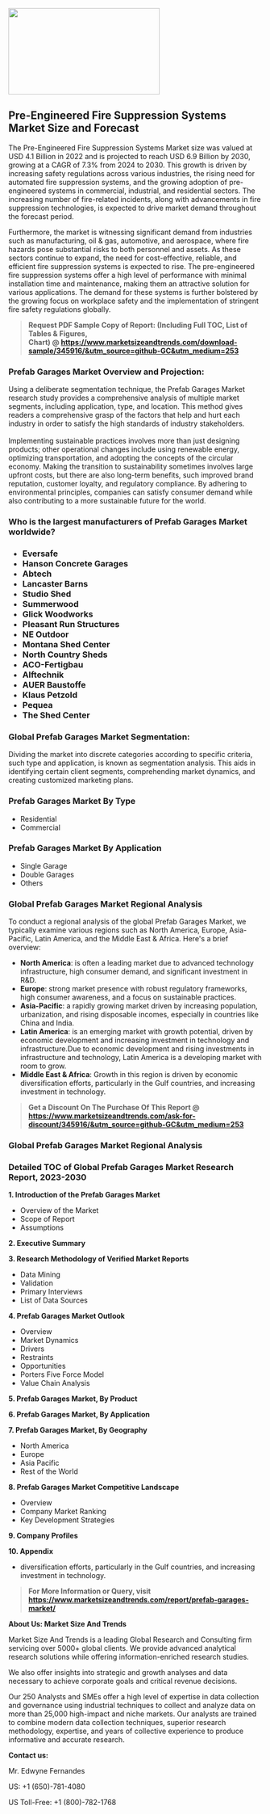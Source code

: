 <p><img class="alignnone size-medium wp-image-20088" src="https://ffe5etoiles.com/wp-content/uploads/2024/12/MST1-300x171.png" alt="" width="300" height="171" /></p><h2>Pre-Engineered Fire Suppression Systems Market Size and Forecast</h2><p>The Pre-Engineered Fire Suppression Systems Market size was valued at USD 4.1 Billion in 2022 and is projected to reach USD 6.9 Billion by 2030, growing at a CAGR of 7.3% from 2024 to 2030. This growth is driven by increasing safety regulations across various industries, the rising need for automated fire suppression systems, and the growing adoption of pre-engineered systems in commercial, industrial, and residential sectors. The increasing number of fire-related incidents, along with advancements in fire suppression technologies, is expected to drive market demand throughout the forecast period.</p><p>Furthermore, the market is witnessing significant demand from industries such as manufacturing, oil & gas, automotive, and aerospace, where fire hazards pose substantial risks to both personnel and assets. As these sectors continue to expand, the need for cost-effective, reliable, and efficient fire suppression systems is expected to rise. The pre-engineered fire suppression systems offer a high level of performance with minimal installation time and maintenance, making them an attractive solution for various applications. The demand for these systems is further bolstered by the growing focus on workplace safety and the implementation of stringent fire safety regulations globally.</p></p><blockquote id="" class=""><strong>Request PDF Sample Copy of Report: (Including Full TOC, List of Tables &amp; Figures, Chart)&nbsp;@&nbsp;<strong><a href="https://www.marketsizeandtrends.com/download-sample/345916/&utm_source=github-GC&utm_medium=253" target="_blank">https://www.marketsizeandtrends.com/download-sample/345916/&utm_source=github-GC&utm_medium=253</a></strong></strong></blockquote><h3 id="" class="">Prefab Garages Market&nbsp;Overview and Projection:</h3><p id="" class="">Using a deliberate segmentation technique, the Prefab Garages Market research study provides a comprehensive analysis of multiple market segments, including application, type, and location. This method gives readers a comprehensive grasp of the factors that help and hurt each industry in order to satisfy the high standards of industry stakeholders. <br /> <br />Implementing sustainable practices involves more than just designing products; other operational changes include using renewable energy, optimizing transportation, and adopting the concepts of the circular economy. Making the transition to sustainability sometimes involves large upfront costs, but there are also long-term benefits, such improved brand reputation, customer loyalty, and regulatory compliance. By adhering to environmental principles, companies can satisfy consumer demand while also contributing to a more sustainable future for the world.</p><h3 id="" class="">Who is the largest manufacturers of&nbsp;Prefab Garages Market worldwide?</h3><h3 class=""><p><ul><li>Eversafe </li><li> Hanson Concrete Garages </li><li> Abtech </li><li> Lancaster Barns </li><li> Studio Shed </li><li> Summerwood </li><li> Glick Woodworks </li><li> Pleasant Run Structures </li><li> NE Outdoor </li><li> Montana Shed Center </li><li> North Country Sheds </li><li> ACO-Fertigbau </li><li> Alftechnik </li><li> AUER Baustoffe </li><li> Klaus Petzold </li><li> Pequea </li><li> The Shed Center</li></ul></p></h3><h3 id="" class="">Global&nbsp;Prefab Garages Market Segmentation:</h3><p id="" class="">Dividing the market into discrete categories according to specific criteria, such type and application, is known as segmentation analysis. This aids in identifying certain client segments, comprehending market dynamics, and creating customized marketing plans.</p><h3 id="" class="">Prefab Garages Market&nbsp;By Type</h3><p><p><ul><li>Residential</li><li> Commercial</p></li></ul></p></p><h3 id="" class="">Prefab Garages Market&nbsp;By Application</h3><p class=""><p><ul><li>Single Garage</li><li> Double Garages</li><li> Others</li></ul></p></p><h3 id="" class="">Global Prefab Garages Market Regional Analysis</h3><p id="" class="">To conduct a regional analysis of the global Prefab Garages Market, we typically examine various regions such as North America, Europe, Asia-Pacific, Latin America, and the Middle East &amp; Africa. Here's a brief overview:</p><ul><li><strong>North America</strong>: is often a leading market due to advanced technology infrastructure, high consumer demand, and significant investment in R&amp;D.</li><li><strong>Europe</strong>: strong market presence with robust regulatory frameworks, high consumer awareness, and a focus on sustainable practices.</li><li><strong>Asia-Pacific</strong>: a rapidly growing market driven by increasing population, urbanization, and rising disposable incomes, especially in countries like China and India.</li><li><strong>Latin America</strong>: is an emerging market with growth potential, driven by economic development and increasing investment in technology and infrastructure.Due to economic development and rising investments in infrastructure and technology, Latin America is a developing market with room to grow.</li><li><strong>Middle East &amp; Africa</strong>: Growth in this region is driven by economic diversification efforts, particularly in the Gulf countries, and increasing investment in technology.</li></ul><blockquote id="" class=""><strong>Get a Discount On The Purchase Of This Report @ <strong><a href="https://www.marketsizeandtrends.com/ask-for-discount/345916/&utm_source=github-GC&utm_medium=253" target="_blank">https://www.marketsizeandtrends.com/ask-for-discount/345916/&utm_source=github-GC&utm_medium=253</a></strong></strong></blockquote><h3 id="" class="">Global Prefab Garages Market Regional Analysis</h3><h3 id="" class="">Detailed TOC of Global Prefab Garages Market Research Report, 2023-2030</h3><p id="" class=""><strong>1. Introduction of the Prefab Garages Market</strong></p><ul><li>Overview of the Market</li><li>Scope of Report</li><li>Assumptions</li></ul><p id="" class=""><strong>2. Executive Summary</strong></p><p id="" class=""><strong>3. Research Methodology of Verified Market Reports</strong></p><ul><li>Data Mining</li><li>Validation</li><li>Primary Interviews</li><li>List of Data Sources</li></ul><p id="" class=""><strong>4. Prefab Garages Market Outlook</strong></p><ul><li>Overview</li><li>Market Dynamics</li><li>Drivers</li><li>Restraints</li><li>Opportunities</li><li>Porters Five Force Model</li><li>Value Chain Analysis</li></ul><p id="" class=""><strong>5. Prefab Garages Market, By Product</strong></p><p id="" class=""><strong>6. Prefab Garages Market, By Application</strong></p><p id="" class=""><strong>7. Prefab Garages Market, By Geography</strong></p><ul><li>North America</li><li>Europe</li><li>Asia Pacific</li><li>Rest of the World</li></ul><p id="" class=""><strong>8. Prefab Garages Market Competitive Landscape</strong></p><ul><li>Overview</li><li>Company Market Ranking</li><li>Key Development Strategies</li></ul><p id="" class=""><strong>9. Company Profiles</strong></p><p id="" class=""><strong>10. Appendix</strong></p><ul><li>diversification efforts, particularly in the Gulf countries, and increasing investment in technology.</li></ul><blockquote id="" class=""><strong>For More Information or Query, visit <strong><strong><a href="https://www.marketsizeandtrends.com/report/prefab-garages-market/" target="_blank">https://www.marketsizeandtrends.com/report/prefab-garages-market/</a></strong></strong></strong></blockquote><p id="" class=""><strong>About Us: Market Size And Trends</strong></p><p id="" class="">Market Size And Trends is a leading Global Research and Consulting firm servicing over 5000+ global clients. We provide advanced analytical research solutions while offering information-enriched research studies.</p><p id="" class="">We also offer insights into strategic and growth analyses and data necessary to achieve corporate goals and critical revenue decisions.</p><p id="" class="">Our 250 Analysts and SMEs offer a high level of expertise in data collection and governance using industrial techniques to collect and analyze data on more than 25,000 high-impact and niche markets. Our analysts are trained to combine modern data collection techniques, superior research methodology, expertise, and years of collective experience to produce informative and accurate research.</p><p id="" class=""><strong>Contact us:</strong></p><p id="" class="">Mr. Edwyne Fernandes</p><p id="" class="">US: +1 (650)-781-4080</p><p id="" class="">US Toll-Free: +1 (800)-782-1768</p>
